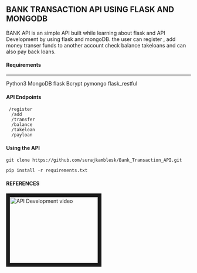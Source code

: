 ## BANK TRANSACTION API USING FLASK AND MONGODB

BANK API is an simple API built while learning about flask and API Development 
by using flask and mongoDB. the user can register , 
add money transer funds to another account check
balance takeloans and can also pay back loans. 


#### Requirements
--------------
  Python3
  MongoDB
  flask
  Bcrypt
  pymongo
  flask_restful
  
#### API Endpoints
     /register
      /add
      /transfer 
      /balance 
      /takeloan 
      /payloan 
     
#### Using the API
  `git clone https://github.com/surajkamblesk/Bank_Transaction_API.git`
  
  `pip install -r requirements.txt `
  
#### REFERENCES
   
  <a href="http://www.youtube.com/watch?feature=player_embedded&v=GMppyAPbLYk
" target="_blank"><img src="http://img.youtube.com/vi/GMppyAPbLYk/0.jpg" 
alt="API Development video" width="240" height="180" border="10" /></a>
  
